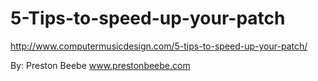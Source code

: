 # 5-Tips-to-speed-up-your-patch
http://www.computermusicdesign.com/5-tips-to-speed-up-your-patch/

By: Preston Beebe
www.prestonbeebe.com
